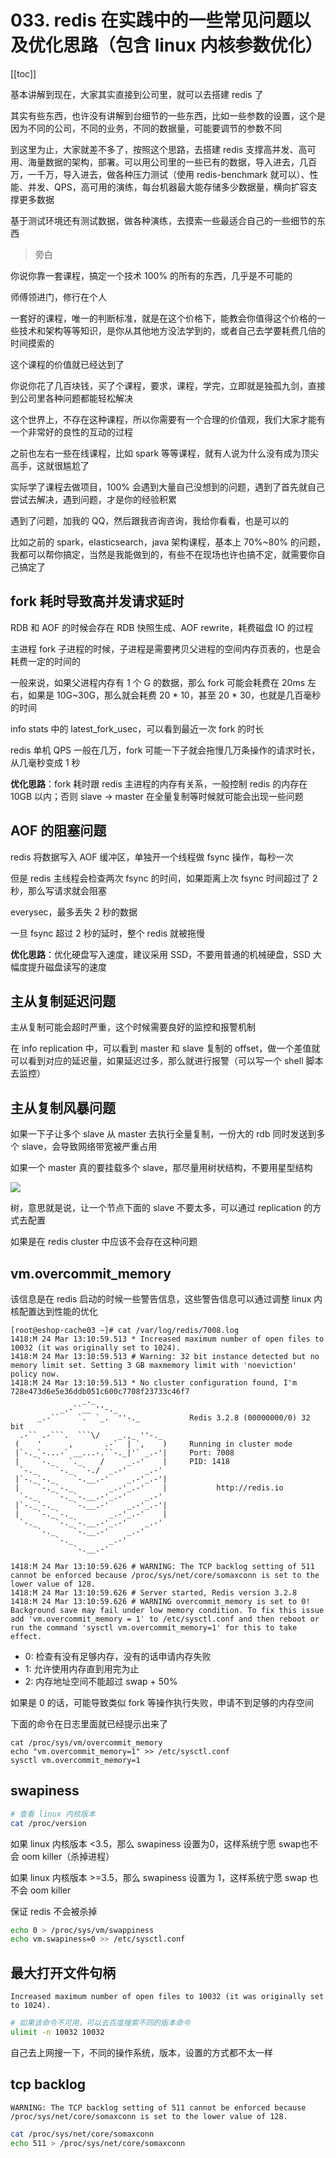 # 033. redis 在实践中的一些常见问题以及优化思路（包含 linux 内核参数优化）

[[toc]]

基本讲解到现在，大家其实直接到公司里，就可以去搭建 redis 了

其实有些东西，也许没有讲解到台细节的一些东西，比如一些参数的设置，这个是因为不同的公司，不同的业务，不同的数据量，可能要调节的参数不同

到这里为止，大家就差不多了，按照这个思路，去搭建 redis 支撑高并发、高可用、海量数据的架构，部署。可以用公司里的一些已有的数据，导入进去，几百万，一千万，导入进去，做各种压力测试（使用 redis-benchmark 就可以）、性能、并发、QPS，高可用的演练，每台机器最大能存储多少数据量，横向扩容支撑更多数据

基于测试环境还有测试数据，做各种演练，去摸索一些最适合自己的一些细节的东西

> 旁白

你说你靠一套课程，搞定一个技术 100% 的所有的东西，几乎是不可能的

师傅领进门，修行在个人

一套好的课程，唯一的判断标准，就是在这个价格下，能教会你值得这个价格的一些技术和架构等等知识，是你从其他地方没法学到的，或者自己去学要耗费几倍的时间摸索的

这个课程的价值就已经达到了

你说你花了几百块钱，买了个课程，要求，课程，学完，立即就是独孤九剑，直接到公司里各种问题都能轻松解决

这个世界上，不存在这种课程，所以你需要有一个合理的价值观，我们大家才能有一个非常好的良性的互动的过程

之前也左右一些在线课程，比如 spark 等等课程，就有人说为什么没有成为顶尖高手，这就很尴尬了

实际学了课程去做项目，100% 会遇到大量自己没想到的问题，遇到了首先就自己尝试去解决，遇到问题，才是你的经验积累

遇到了问题，加我的 QQ，然后跟我咨询咨询，我给你看看，也是可以的

比如之前的 spark，elasticsearch，java 架构课程，基本上 70%~80% 的问题，我都可以帮你搞定，当然是我能做到的，有些不在现场也许也搞不定，就需要你自己搞定了

## fork 耗时导致高并发请求延时

RDB 和 AOF 的时候会存在 RDB 快照生成、AOF rewrite，耗费磁盘 IO 的过程

主进程 fork 子进程的时候，子进程是需要拷贝父进程的空间内存页表的，也是会耗费一定的时间的

一般来说，如果父进程内存有 1 个 G 的数据，那么 fork 可能会耗费在 20ms 左右，如果是 10G~30G，那么就会耗费 20 * 10，甚至 20 * 30，也就是几百毫秒的时间

info stats 中的 latest_fork_usec，可以看到最近一次 fork 的时长

redis 单机 QPS 一般在几万，fork 可能一下子就会拖慢几万条操作的请求时长，从几毫秒变成 1 秒

**优化思路**：fork 耗时跟 redis 主进程的内存有关系，一般控制 redis 的内存在 10GB 以内；否则 slave -> master 在全量复制等时候就可能会出现一些问题

## AOF 的阻塞问题

redis 将数据写入 AOF 缓冲区，单独开一个线程做 fsync 操作，每秒一次

但是 redis 主线程会检查两次 fsync 的时间，如果距离上次 fsync 时间超过了 2 秒，那么写请求就会阻塞

everysec，最多丢失 2 秒的数据

一旦 fsync 超过 2 秒的延时，整个 redis 就被拖慢

**优化思路**：优化硬盘写入速度，建议采用 SSD，不要用普通的机械硬盘，SSD 大幅度提升磁盘读写的速度

## 主从复制延迟问题

主从复制可能会超时严重，这个时候需要良好的监控和报警机制

在 info replication 中，可以看到 master 和 slave 复制的 offset，做一个差值就可以看到对应的延迟量，如果延迟过多，那么就进行报警（可以写一个 shell 脚本去监控）

## 主从复制风暴问题

如果一下子让多个 slave 从 master 去执行全量复制，一份大的 rdb 同时发送到多个 slave，会导致网络带宽被严重占用

如果一个 master 真的要挂载多个 slave，那尽量用树状结构，不要用星型结构

![](https://txxs.github.io/pic/record/cache-pdp/markdown-img-paste-20190328225031586.png)

树，意思就是说，让一个节点下面的 slave 不要太多，可以通过 replication 的方式去配置

如果是在 redis cluster 中应该不会存在这种问题

## vm.overcommit_memory

该信息是在 redis 启动的时候一些警告信息，这些警告信息可以通过调整 linux 内核配置达到性能的优化

```
[root@eshop-cache03 ~]# cat /var/log/redis/7008.log
1418:M 24 Mar 13:10:59.513 * Increased maximum number of open files to 10032 (it was originally set to 1024).
1418:M 24 Mar 13:10:59.513 # Warning: 32 bit instance detected but no memory limit set. Setting 3 GB maxmemory limit with 'noeviction' policy now.
1418:M 24 Mar 13:10:59.513 * No cluster configuration found, I'm 728e473d6e5e36ddb051c600c7708f23733c46f7
                _._                                                  
           _.-``__ ''-._                                             
      _.-``    `.  `_.  ''-._           Redis 3.2.8 (00000000/0) 32 bit
  .-`` .-```.  ```\/    _.,_ ''-._                                   
 (    '      ,       .-`  | `,    )     Running in cluster mode
 |`-._`-...-` __...-.``-._|'` _.-'|     Port: 7008
 |    `-._   `._    /     _.-'    |     PID: 1418
  `-._    `-._  `-./  _.-'    _.-'                                   
 |`-._`-._    `-.__.-'    _.-'_.-'|                                  
 |    `-._`-._        _.-'_.-'    |           http://redis.io        
  `-._    `-._`-.__.-'_.-'    _.-'                                   
 |`-._`-._    `-.__.-'    _.-'_.-'|                                  
 |    `-._`-._        _.-'_.-'    |                                  
  `-._    `-._`-.__.-'_.-'    _.-'                                   
      `-._    `-.__.-'    _.-'                                       
          `-._        _.-'                                           
              `-.__.-'                                               

1418:M 24 Mar 13:10:59.626 # WARNING: The TCP backlog setting of 511 cannot be enforced because /proc/sys/net/core/somaxconn is set to the lower value of 128.
1418:M 24 Mar 13:10:59.626 # Server started, Redis version 3.2.8
1418:M 24 Mar 13:10:59.626 # WARNING overcommit_memory is set to 0! Background save may fail under low memory condition. To fix this issue add 'vm.overcommit_memory = 1' to /etc/sysctl.conf and then reboot or run the command 'sysctl vm.overcommit_memory=1' for this to take effect.

```

- 0: 检查有没有足够内存，没有的话申请内存失败
- 1: 允许使用内存直到用完为止
- 2: 内存地址空间不能超过 swap + 50%

如果是 0 的话，可能导致类似 fork 等操作执行失败，申请不到足够的内存空间

下面的命令在日志里面就已经提示出来了

```
cat /proc/sys/vm/overcommit_memory
echo "vm.overcommit_memory=1" >> /etc/sysctl.conf
sysctl vm.overcommit_memory=1
```

## swapiness
```bash
# 查看 linux 内核版本
cat /proc/version
```
如果 linux 内核版本 <3.5，那么 swapiness 设置为0，这样系统宁愿 swap也不会 oom killer（杀掉进程）

如果 linux 内核版本 >=3.5，那么 swapiness 设置为 1，这样系统宁愿 swap 也不会 oom killer

保证 redis 不会被杀掉

```bash
echo 0 > /proc/sys/vm/swappiness
echo vm.swapiness=0 >> /etc/sysctl.conf
```

## 最大打开文件句柄
```
Increased maximum number of open files to 10032 (it was originally set to 1024).
```

```bash
# 如果该命令不可用，可以去百度搜索不同的版本命令
ulimit -n 10032 10032
```

自己去上网搜一下，不同的操作系统，版本，设置的方式都不太一样

## tcp backlog
```
WARNING: The TCP backlog setting of 511 cannot be enforced because /proc/sys/net/core/somaxconn is set to the lower value of 128.
```

```bash
cat /proc/sys/net/core/somaxconn
echo 511 > /proc/sys/net/core/somaxconn
```
